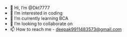 - 👋 Hi, I’m @Dkt7777
- 👀 I’m interested in coding 
- 🌱 I’m currently learning BCA
- 💞️ I’m looking to collaborate on 
- 📫 How to reach me - deepak9911483573@gmail.com

<!---
Dkt7777/Dkt7777 is a ✨ special ✨ repository because its `README.md` (this file) appears on your GitHub profile.
You can click the Preview link to take a look at your changes.
--->
